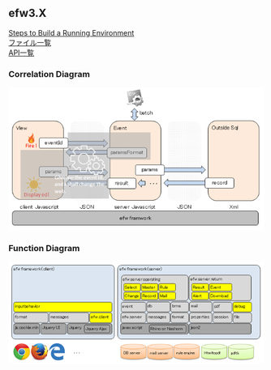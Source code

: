 <H2>efw3.X</H2>
<a href="help/step_by_step.md">Steps to Build a Running Environment</a><br>
<a href="help/file_list.md">ファイル一覧</a><br>
<a href="help/api_list.md">API一覧</a><br>
<h3>Correlation Diagram</h3>
<img src="./help/veslayers.png"><br>
<h3>Function Diagram</h3>
<img src="./help/framework.png"><br>
